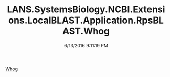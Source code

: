 ﻿---
title: LANS.SystemsBiology.NCBI.Extensions.LocalBLAST.Application.RpsBLAST.Whog
date: 6/13/2016 9:11:19 PM
---

[Whog](T-LANS.SystemsBiology.NCBI.Extensions.LocalBLAST.Application.RpsBLAST.Whog.Whog.html)
